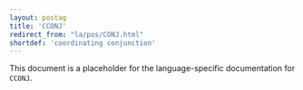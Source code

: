 ```yaml
---
layout: postag
title: 'CCONJ'
redirect_from: "la/pos/CONJ.html"
shortdef: 'coordinating conjunction'
---
```


This document is a placeholder for the language-specific documentation
for `CCONJ`.
